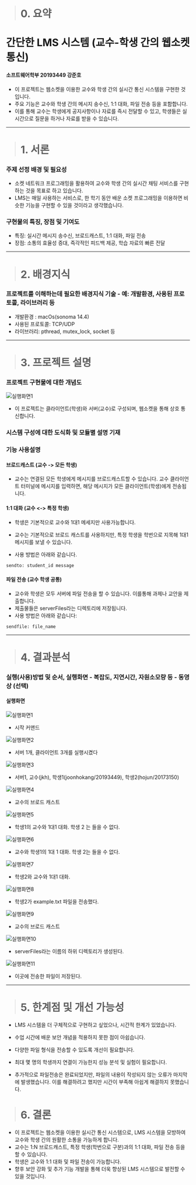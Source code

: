 > # 0. 요약

# 간단한 LMS 시스템 (교수-학생 간의 웹소켓 통신)

#### 소프트웨어학부 20193449 강준호

- 이 프로젝트는 웹소켓을 이용한 교수와 학생 간의 실시간 통신 시스템을 구현한 것입니다.
- 주요 기능은 교수와 학생 간의 메시지 송수신, 1:1 대화, 파일 전송 등을 포함합니다.
- 이를 통해 교수는 학생에게 공지사항이나 자료를 즉시 전달할 수 있고, 학생들은 실시간으로 질문을 하거나 자료를 받을 수 있습니다.

---

> # 1. 서론

### 주제 선정 배경 및 필요성

- 소켓 네트워크 프로그래밍을 활용하여 교수와 학생 간의 실시간 채팅 서비스를 구현하는 것을 목표로 하고 있습니다.
- LMS는 매일 사용하는 서비스로, 한 학기 동안 배운 소켓 프로그래밍을 이용하면 비슷한 기능을 구현할 수 있을 것이라고 생각했습니다.

### 구현물의 특징, 장점 및 기여도

- 특징: 실시간 메시지 송수신, 브로드캐스트, 1:1 대화, 파일 전송
- 장점: 소통의 효율성 증대, 즉각적인 피드백 제공, 학습 자료의 빠른 전달

---

> # 2. 배경지식

### 프로젝트를 이해하는데 필요한 배경지식 기술 - 예: 개발환경, 사용된 프로토콜, 라이브러리 등

- 개발환경 : macOs(sonoma 14.4)
- 사용된 프로토콜: TCP/UDP
- 라이브러리: pthread, mutex_lock, socket 등

---

> # 3. 프로젝트 설명

### 프로젝트 구현물에 대한 개념도

![실행화면1](20193449_lms.png)

- 이 프로젝트는 클라이언트(학생)와 서버(교수)로 구성되며, 웹소켓을 통해 상호 통신합니다.

### 시스템 구성에 대한 도식화 및 모듈별 설명 기재

### 기능 사용설명

#### 브로드캐스트 (교수 -> 모든 학생)

- 교수는 연결된 모든 학생에게 메시지를 브로드캐스트할 수 있습니다. 교수 클라이언트 터미널에 메시지를 입력하면, 해당 메시지가 모든 클라이언트(학생)에게 전송됩니다.

#### 1:1 대화 (교수 <-> 특정 학생)

- 학생은 기본적으로 교수와 1대1 메세지만 사용가능합니다.

- 교수는 기본적으로 브로드 캐스트를 사용하지만, 특정 학생을 학번으로 지목해 1대1 메시지를 보낼 수 있습니다.
- 사용 방법은 아래와 같습니다.

```bash
sendto: student_id message
```

#### 파일 전송 (교수 학생 공통)

- 교수와 학생은 모두 서버에 파일 전송을 할 수 있습니다. 이를통해 과제나 교안을 제출합니다.
- 제출물들은 serverFiles라는 디렉토리에 저장됩니다.
- 사용 방법은 아래와 같습니다:

```bash
sendfile: file_name
```

---

> # 4. 결과분석

### 실행(사용)방법 및 순서, 실행화면 - 복잡도, 지연시간, 자원소모량 등 - 동영상 (선택)

#### 실행화면

![실행화면1](img/1.png)

- 시작 커맨드

![실행화면2](img/2.png)

- 서버 1개, 클라이언트 3개를 실행시켰다

![실행화면3](img/3.png)

- 서버1, 교수(jkh), 학생1(joonhokang/20193449), 학생2(hojun/20173150)

![실행화면4](img/4.png)

- 교수의 브로드 캐스트

![실행화면5](img/5.png)

- 학생1의 교수와 1대1 대화. 학생 2 는 들을 수 없다.

![실행화면6](img/6.png)

- 교수와 학생1의 1대 1 대화. 학생 2는 들을 수 없다.

![실행화면7](img/7.png)

- 학생2와 교수와 1대1 대화.

![실행화면8](img/8.png)

- 학생2가 example.txt 파일을 전송했다.

![실행화면9](img/9.png)

- 교수의 브로드 캐스트

![실행화면10](img/10.png)

- serverFiles라는 이름의 하위 디렉토리가 생성된다.

![실행화면11](img/11.png)

- 이곳에 전송한 파일이 저장된다.

---

> # 5. 한계점 및 개선 가능성

- LMS 시스템을 더 구체적으로 구현하고 싶었으나, 시간적 한계가 있었습니다.
- 수업 시간에 배운 보안 개념을 적용하지 못한 점이 아쉽습니다.
- 다양한 파일 형식을 전송할 수 있도록 개선이 필요합니다.
- 최대 몇 명의 학생까지 연결이 가능한지 성능 분석 및 실험이 필요합니다.

- 추가적으로 파일전송은 완료되었지만, 파일의 내용이 작성되지 않는 오류가 마지막에 발생했습니다. 이를 해결하려고 했지만 시간이 부족해 아쉽게 해결하지 못했습니다.

> # 6. 결론

- 이 프로젝트는 웹소켓을 이용한 실시간 통신 시스템으로, LMS 시스템을 모방하여 교수와 학생 간의 원활한 소통을 가능하게 합니다.
- 교수는 1:N 브로드캐스트, 특정 학생(학번으로 구분)과의 1:1 대화, 파일 전송 등을 할 수 있습니다.
- 학생은 교수와 1:1 대화 및 파일 전송이 가능합니다.
- 향후 보안 강화 및 추가 기능 개발을 통해 더욱 향상된 LMS 시스템으로 발전할 수 있을 것입니다.
